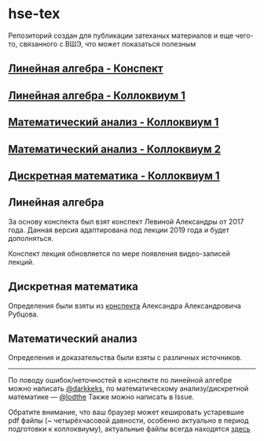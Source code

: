 # hse-tex
Репозиторий создан для публикации затеханых материалов и еще чего-то, связанного с ВШЭ, что может показаться полезным

## [Линейная алгебра - Конспект](https://hse-tex.me/linear_algebra.pdf)
## [Линейная алгебра - Коллоквиум 1](https://hse-tex.me/linear_algebra_colloquium.pdf)
## [Математический анализ - Коллоквиум 1](https://hse-tex.me/mathematical_analysis_colloquium_01.pdf)
## [Математический анализ - Коллоквиум 2](https://hse-tex.me/mathematical_analysis_colloquium_02.pdf)
## [Дискретная математика - Коллоквиум 1](https://hse-tex.me/discrete_mathematics_colloquium.pdf)

## Линейная алгебра
За основу конспекта был взят конспект Левиной Александры от 2017 года. Данная версия адаптирована под лекции 2019 года и будет дополняться.

Конспект лекция обновляется по мере появления видео-записей лекций.


## Дискретная математика
Определения были взяты из [конспекта](http://rubtsov.su/public/hse/2019-20/dm_lectures.pdf) Александра Александровича Рубцова.

## Математический анализ

Определения и доказательства были взяты с различных источников.

---

По поводу ошибок/неточностей в конспекте по линейной алгебре можно написать [@darkkeks](https://teleg.run/darkkeks), по математическому анализу/дискретной математике &mdash; [@lodthe](https://teleg.run/lodthe)
Также можно написать в Issue.

Обратите внимание, что ваш браузер может кешировать устаревшие pdf файлы (~ четырёхчасовой давности, особенно актуально в период подготовки к коллоквиуму), актуальные файлы всегда находятся [здесь](/LoDThe/hse-tex/tree/gh-pages)

